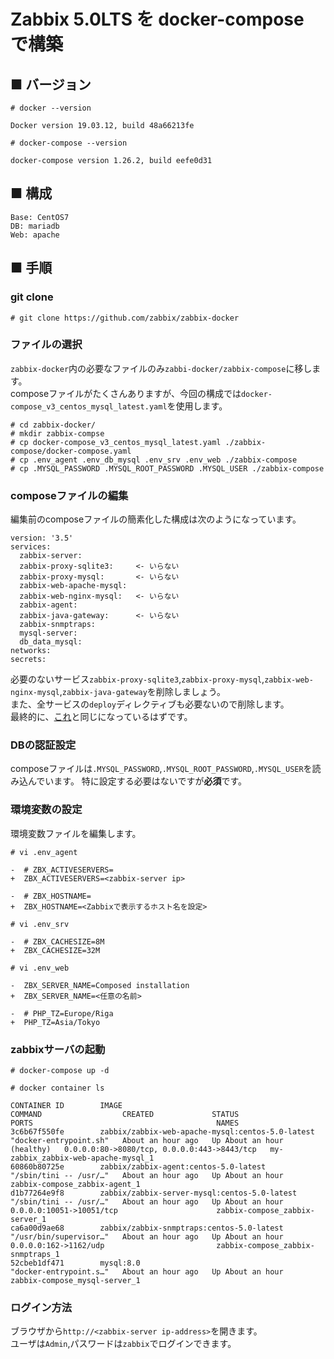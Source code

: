 # Zabbix 5.0LTS を docker-compose で構築
## ■ バージョン
```
# docker --version
```
```
Docker version 19.03.12, build 48a66213fe
```
```
# docker-compose --version
```
```
docker-compose version 1.26.2, build eefe0d31
```
## ■ 構成
```
Base: CentOS7
DB: mariadb
Web: apache
```
## ■ 手順
### git clone
```
# git clone https://github.com/zabbix/zabbix-docker
```
### ファイルの選択
`zabbix-docker`内の必要なファイルのみ`zabbi-docker/zabbix-compose`に移します。  
composeファイルがたくさんありますが、今回の構成では`docker-compose_v3_centos_mysql_latest.yaml`を使用します。
```
# cd zabbix-docker/
# mkdir zabbix-compse
# cp docker-compose_v3_centos_mysql_latest.yaml ./zabbix-compose/docker-compose.yaml
# cp .env_agent .env_db_mysql .env_srv .env_web ./zabbix-compose
# cp .MYSQL_PASSWORD .MYSQL_ROOT_PASSWORD .MYSQL_USER ./zabbix-compose
```
### composeファイルの編集
編集前のcomposeファイルの簡素化した構成は次のようになっています。
```
version: '3.5'
services:
  zabbix-server:
  zabbix-proxy-sqlite3:     <- いらない
  zabbix-proxy-mysql:       <- いらない
  zabbix-web-apache-mysql:
  zabbix-web-nginx-mysql:   <- いらない
  zabbix-agent:
  zabbix-java-gateway:      <- いらない
  zabbix-snmptraps:
  mysql-server:
  db_data_mysql:
networks:
secrets:
```
必要のないサービス`zabbix-proxy-sqlite3`,`zabbix-proxy-mysql`,`zabbix-web-nginx-mysql`,`zabbix-java-gateway`を削除しましょう。  
また、全サービスの`deploy`ディレクティブも必要ないので削除します。  
最終的に、[これ](https://github.com/thetaru/memorandum/blob/master/OS/Linux/CentOS8/Docker/recipe/recipe_1/zabbix/docker-compose.yaml)と同じになっているはずです。  
### DBの認証設定 
composeファイルは`.MYSQL_PASSWORD`,`.MYSQL_ROOT_PASSWORD`,`.MYSQL_USER`を読み込んでいます。
特に設定する必要はないですが**必須**です。
### 環境変数の設定
環境変数ファイルを編集します。
```
# vi .env_agent
```
```
-  # ZBX_ACTIVESERVERS=
+  ZBX_ACTIVESERVERS=<zabbix-server ip>
```
```
-  # ZBX_HOSTNAME=
+  ZBX_HOSTNAME=<Zabbixで表示するホスト名を設定>
```
```
# vi .env_srv
```
```
-  # ZBX_CACHESIZE=8M
+  ZBX_CACHESIZE=32M
```
```
# vi .env_web
```
```
-  ZBX_SERVER_NAME=Composed installation
+  ZBX_SERVER_NAME=<任意の名前>
```
```
-  # PHP_TZ=Europe/Riga
+  PHP_TZ=Asia/Tokyo
```
### zabbixサーバの起動
```
# docker-compose up -d
```
```
# docker container ls
```
```
CONTAINER ID        IMAGE                                              COMMAND                  CREATED             STATUS                       PORTS                                         NAMES
3c6b67f550fe        zabbix/zabbix-web-apache-mysql:centos-5.0-latest   "docker-entrypoint.sh"   About an hour ago   Up About an hour (healthy)   0.0.0.0:80->8080/tcp, 0.0.0.0:443->8443/tcp   my-zabbix_zabbix-web-apache-mysql_1
60860b80725e        zabbix/zabbix-agent:centos-5.0-latest              "/sbin/tini -- /usr/…"   About an hour ago   Up About an hour                                                           zabbix-compose_zabbix-agent_1
d1b77264e9f8        zabbix/zabbix-server-mysql:centos-5.0-latest       "/sbin/tini -- /usr/…"   About an hour ago   Up About an hour             0.0.0.0:10051->10051/tcp                      zabbix-compose_zabbix-server_1
ca6a00d9ae68        zabbix/zabbix-snmptraps:centos-5.0-latest          "/usr/bin/supervisor…"   About an hour ago   Up About an hour             0.0.0.0:162->1162/udp                         zabbix-compose_zabbix-snmptraps_1
52cbeb1df471        mysql:8.0                                          "docker-entrypoint.s…"   About an hour ago   Up About an hour                                                           zabbix-compose_mysql-server_1
```
### ログイン方法
ブラウザから`http://<zabbix-server ip-address>`を開きます。  
ユーザは`Admin`,パスワードは`zabbix`でログインできます。
